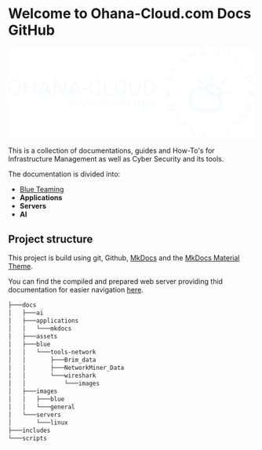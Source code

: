 # Welcome to Ohana-Cloud.com Docs GitHub

![Image](/docs/images/general/logo-no-background_banner.png)


This is a collection of documentations, guides and How-To's for Infrastructure Management as well as Cyber Security and its tools.

The documentation is divided into:

- [Blue Teaming](/docs/blue/blueteaming.md)
- **Applications**
- **Servers**
- **AI**


## Project structure
This project is build using git, Github, [MkDocs](/docs/applications/mkdocs/mkdocs_setup.md) and the [MkDocs Material Theme](https://squidfunk.github.io/mkdocs-material/).

You can find the compiled and prepared web server providing thid documentation for easier navigation [here](docs.ohana-cloud.com).

```shell
├───docs
│   ├───ai
│   ├───applications
│   │   └───mkdocs
│   ├───assets
│   ├───blue
│   │   └───tools-network
│   │       ├───Brim_data
│   │       ├───NetworkMiner_Data
│   │       └───wireshark
│   │           └───images
│   ├───images
│   │   ├───blue
│   │   └───general
│   └───servers
│       └───linux
├───includes
└───scripts
```